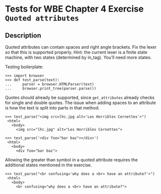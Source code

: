 Tests for WBE Chapter 4 Exercise `Quoted attributes`
====================================================

Description
------------

Quoted attributes can contain spaces and right angle brackets. 
Fix the lexer so that this is supported properly.
Hint: the current lexer is a finite state machine, with two states 
  (determined by in_tag). You’ll need more states.

Testing boilerplate:

    >>> import browser
    >>> def test_parse(text):
    ...     parser = browser.HTMLParser(text)
    ...     browser.print_tree(parser.parse())

Quotes should already be supported, since `get_attributes` already checks for
  single and double quotes.
The issue when adding spaces to an attribute is how the text is split into 
  parts in that method.

    >>> test_parse("<img src=lhc.jpg alt='Les Horribles Cernettes'>")
     <html>
       <body>
         <img src="lhc.jpg" alt="Les Horribles Cernettes">

    >>> test_parse('<div foo="bar baz"></div>')
     <html>
       <body>
         <div foo="bar baz">

Allowing the greater than symbol in a quoted attribute requires the additional 
  states mentioned in the exercise.

    >>> test_parse("<br confusing='why does a <br> have an attribute?'>")
     <html>
       <body>
         <br confusing="why does a <br> have an attribute?">

